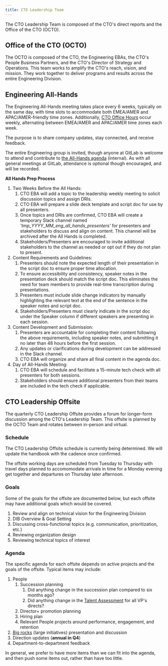 ```yaml
---
title: CTO Leadership Team
---
```


The CTO Leadership Team is composed of the CTO's direct reports and the Office of the CTO (OCTO).

## Office of the CTO (OCTO)

The OCTO is composed of the CTO, the Engineering EBAs, the CTO's People Business Partners, and the CTO's Director of Strategy and Operations. This team works to amplify the CTO's reach, vision, and mission. They work together to deliver programs and results across the entire Engineering Division.

## Engineering All-Hands

The Engineering All-Hands meeting takes place every 6 weeks, typically on the same day, with time slots to accommodate both EMEA/AMER and APAC/AMER-friendly time zones. Additionally, [CTO Office Hours](/handbook/engineering/engineering-comms/) occur weekly, alternating between EMEA/AMER and APAC/AMER time zones each week.

The purpose is to share company updates, stay connected, and receive feedback.

The entire Engineering group is invited, though anyone at GitLab is welcome to attend and contribute to [the All-Hands agenda](https://drive.google.com/drive/search?q=engineering%20all%20hands%20agenda) (internal). As with all general meetings at GitLab, attendance is optional though encouraged, and will be recorded.

**All Hands Prep Process**

1. Two Weeks Before the All Hands:
     1. CTO EBA will add a topic to the leadership weekly meeting to solicit discussion topics and assign DRIs.
     2. CTO EBA will prepare a slide deck template and script doc for use by all presenters.
     3. Once topics and DRIs are confirmed, CTO EBA will create a temporary Slack channel named _'tmp_YYYY_MM_eng_all_hands_presenters'_ for presenters and stakeholders to discuss and align on content. This channel will be archived after the All Hands is completed.
     4. Stakeholders/Presenters are encouraged to invite additional stakeholders to the channel as needed or opt out if they do not plan to present.
2. Content Requirements and Guidelines:
     1. Presenters should note the expected length of their presentation in the script doc to ensure proper time allocation.
     2. To ensure accessibility and consistency, speaker notes in the presentation deck should match the script doc. This eliminates the need for team members to provide real-time transcription during presentations.
     3. Presenters must include slide change indicators by manually highlighting the relevant text at the end of the sentence in the speaker notes and script doc.
     4. Stakeholders/Presenters must clearly indicate in the script doc under the Speaker column if different speakers are presenting in each session.
3. Content Development and Submission:
     1. Presenters are accountable for completing their content following the above requirements, including speaker notes, and submitting it no later than 48 hours before the first session.
     2. Any updates or clarifications during development can be addressed in the Slack channel.
     3. CTO EBA will organize and share all final content in the agenda doc.
4. Day of All-Hands Meeting:
     1. CTO EBA will schedule and facilitate a 15-minute tech check with all presenters for both sessions.
     2. Stakeholders should ensure additional presenters from their teams are included in the tech check if applicable.

## CTO Leadership Offsite

The quarterly CTO Leadership Offsite provides a forum for longer-form discussion among the CTO's Leadership Team. This offsite is planned by the OCTO Team and rotates between in-person and virtual.

### Schedule

The CTO Leadership Offsite schedule is currently being determined. We will update the handbook with the cadence once confirmed.

The offsite working days are scheduled from Tuesday to Thursday with travel days planned to accomomodate arrivals in time for a Monday evening get together and departures on Thursday later afternoon.

### Goals

Some of the goals for the offsite are documented below, but each offsite may have additional goals which would be covered.

1. Review and align on technical vision for the Engineering Division
1. DIB Overview & Goal Setting
1. Discussing cross-functional topics (e.g. communication, prioritization, etc.)
1. Reviewing organization design
1. Reviewing technical topics of interest

### Agenda

The specific agenda for each offsite depends on active projects and the goals of the offsite. Typical items may include:

1. People
    1. Succession planning
       1. Did anything change in the succession plan compared to six months ago?
       1. Did anything change in the [Talent Assessment](/handbook/people-group/talent-assessment/) for all VP's directs?
    1. Director+ promotion planning
    1. Hiring plan
    1. Relevant People projects around performance, engagement, and retention
1. [Big rocks](https://www.franklincovey.com/courses/the-5-choices/choice-3/) (large initiatives) presentation and discussion
1. Direction updates (**annual in Q4**)
1. Department-to-department feedback

In general, we prefer to have more items than we can fit into the agenda, and then push some items out, rather than have too little.
